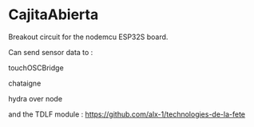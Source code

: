 # CajitaAbierta
Breakout circuit for the nodemcu ESP32S board.

Can send sensor data to :

touchOSCBridge

chataigne

hydra over node

and the TDLF module : https://github.com/alx-1/technologies-de-la-fete
